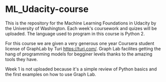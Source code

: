 # ML_Udacity-course
This is the repository for the Machine Learning Foundations in Udacity by the University of Washington. Each week's coursework and quizes will be uploaded. The language used to program in this course is Python 2. 

For this course we are given a very generous one year Coursera student license of GraphLab by Turi https://turi.com/. Graph Lab facilites getting the hang of programming models for begginer levels thanks to the amazing tools they have. 

Week 1 is not uploaded because it's a simple review of Python basics and the first examples on how to use Graph Lab. 
